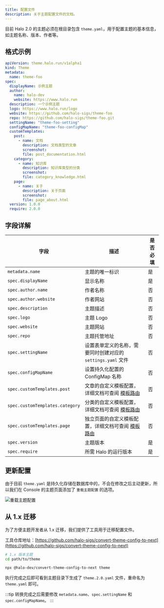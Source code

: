 ```yaml
---
title: 配置文件
description: 关于主题配置文件的文档。
---
```


目前 Halo 2.0 的主题必须在根目录包含 `theme.yaml`，用于配置主题的基本信息，如主题名称、版本、作者等。

## 格式示例

```yaml title="theme.yaml"
apiVersion: theme.halo.run/v1alpha1
kind: Theme
metadata:
  name: theme-foo
spec:
  displayName: 示例主题
  author:
    name: halo-dev
    website: https://www.halo.run
  description: 一个示例主题
  logo: https://www.halo.run/logo
  website: https://github.com/halo-sigs/theme-foo
  repo: https://github.com/halo-sigs/theme-foo.git
  settingName: "theme-foo-setting"
  configMapName: "theme-foo-configMap"
  customTemplates:
    post:
      - name: 文档
        description: 文档类型的文章
        screenshot: 
        file: post_documentation.html
    category:
      - name: 知识库
        description: 知识库类型的分类
        screenshot: 
        file: category_knowledge.html
    page:
      - name: 关于
        description: 关于页面
        screenshot:
        file: page_about.html
  version: 1.0.0
  require: 2.0.0
```

## 字段详解

| 字段                            | 描述                                                                          | 是否必填 |
| ------------------------------- | ----------------------------------------------------------------------------- | -------- |
| `metadata.name`                 | 主题的唯一标识                                                                | 是       |
| `spec.displayName`              | 显示名称                                                                      | 是       |
| `spec.author.name`              | 作者名称                                                                      | 否       |
| `spec.author.website`           | 作者网站                                                                      | 否       |
| `spec.description`              | 主题描述                                                                      | 否       |
| `spec.logo`                     | 主题 Logo                                                                     | 否       |
| `spec.website`                  | 主题网站                                                                      | 否       |
| `spec.repo`                     | 主题托管地址                                                                  | 否       |
| `spec.settingName`              | 设置表单定义的名称，需要同时创建对应的 `settings.yaml` 文件                   | 否       |
| `spec.configMapName`            | 设置持久化配置的 ConfigMap 名称                                               | 否       |
| `spec.customTemplates.post`     | 文章的自定义模板配置，详细文档可查阅 [模板路由](./template-route-mapping#custom-templates)     | 否       |
| `spec.customTemplates.category` | 分类的自定义模板配置，详细文档可查阅 [模板路由](./template-route-mapping#custom-templates)     | 否       |
| `spec.customTemplates.page`     | 独立页面的自定义模板配置，详细文档可查阅 [模板路由](./template-route-mapping#custom-templates) | 否       |
| `spec.version`                  | 主题版本                                                                      | 是       |
| `spec.require`                  | 所需 Halo 的运行版本                                                          | 是       |

## 更新配置

由于目前 `theme.yaml` 是持久化存储在数据库中的，不会在修改之后主动更新，所以我们在 Console 的主题页面添加了 `重载主题配置` 的选项。

![重载主题配置](/img/theme/reload-theme-config.png)

## 从 1.x 迁移

为了方便主题开发者从 1.x 迁移，我们提供了工具用于迁移配置文件。

工具仓库地址：[https://github.com/halo-sigs/convert-theme-config-to-next](https://github.com/halo-sigs/convert-theme-config-to-next)

```bash
# 1.x 版本主题
cd path/to/theme

npx @halo-dev/convert-theme-config-to-next theme
```

执行完成之后即可看到主题目录下生成了 `theme.2.0.yaml` 文件，重命名为 `theme.yaml` 即可。

:::tip
转换完成之后需要修改 `metadata.name`、`spec.settingName` 和 `spec.configMapName`。
:::
